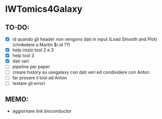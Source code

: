 # IWTomics4Galaxy

## TO-DO:
- [x] id quando gli header non vengono dati in input (Load Smooth and Plot) (chidedere a Martin $r.id ??)
- [x] help inizio tool 2 e 3
- [x] help tool 3
- [x] dati veri
- [ ] pipeline per paper
- [ ] creare history su usegalaxy con dati veri ed condividere con Anton
- [ ] far provare il tool ad Anton
- [ ] testare gli errori

## MEMO:
- aggiornare link bioconductor
